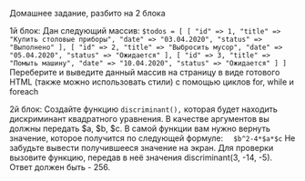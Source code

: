 Домашнее задание, разбито на 2 блока

1й блок:
Дан следующий массив:
`$todos = [
 [
  "id" => 1,
  "title" => "Купить столовые приборы",
  "date" => "03.04.2020",
  "status" => "Выполнено"
 ],
 [
  "id" => 2,
  "title" => "Выбросить мусор",
  "date" => "05.04.2020",
  "status" => "Ожидается"
 ],
 [
  "id" => 3,
  "title" => "Помыть машину",
  "date" => "10.04.2020",
  "status" => "Ожидается"
 ]
]`
Переберите и выведите данный массив на страницу в виде готового HTML (также можно использовать стили) с помощью циклов for, while и foreach


2й блок:
Создайте функцию `discriminant(),` которая будет находить дискриминант квадратного уравнения. В качестве аргументов вы должны передать $a, $b, $c. В самой функции вам нужно вернуть значение, которое получится по следующей формуле:
  `  $b^2-4*$a*$c`
Не забудьте вывести получившееся значение на экран. Для проверки вызовите функцию, передав в неё значения discriminant(3, -14, -5). Ответ должен быть - 256.